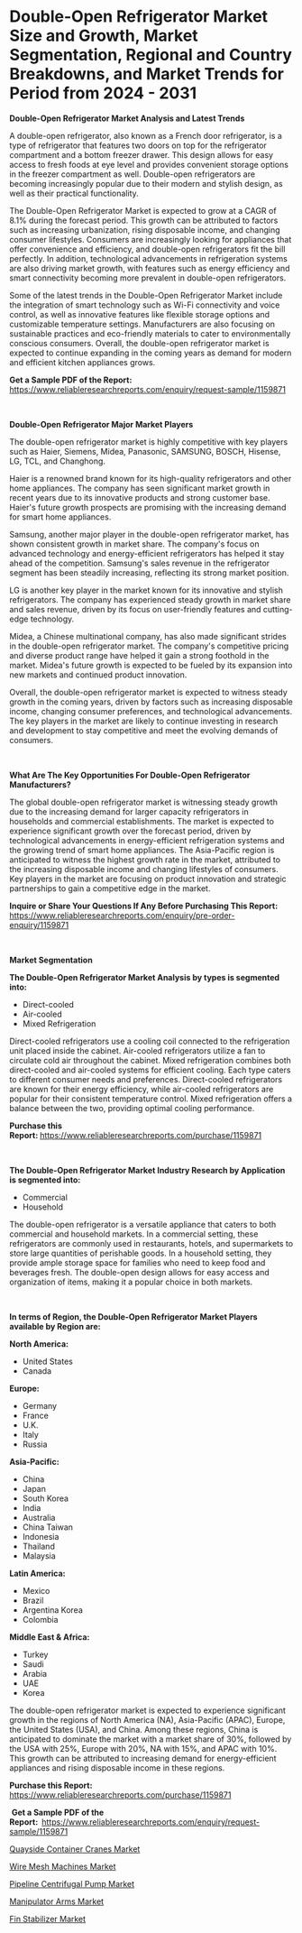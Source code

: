 <p><h1>Double-Open Refrigerator Market Size and Growth, Market Segmentation, Regional and Country Breakdowns, and Market Trends for Period from 2024 -  2031</h1></p><p><strong>Double-Open Refrigerator Market Analysis and Latest Trends</strong></p>
<p><p>A double-open refrigerator, also known as a French door refrigerator, is a type of refrigerator that features two doors on top for the refrigerator compartment and a bottom freezer drawer. This design allows for easy access to fresh foods at eye level and provides convenient storage options in the freezer compartment as well. Double-open refrigerators are becoming increasingly popular due to their modern and stylish design, as well as their practical functionality.</p><p>The Double-Open Refrigerator Market is expected to grow at a CAGR of 8.1% during the forecast period. This growth can be attributed to factors such as increasing urbanization, rising disposable income, and changing consumer lifestyles. Consumers are increasingly looking for appliances that offer convenience and efficiency, and double-open refrigerators fit the bill perfectly. In addition, technological advancements in refrigeration systems are also driving market growth, with features such as energy efficiency and smart connectivity becoming more prevalent in double-open refrigerators.</p><p>Some of the latest trends in the Double-Open Refrigerator Market include the integration of smart technology such as Wi-Fi connectivity and voice control, as well as innovative features like flexible storage options and customizable temperature settings. Manufacturers are also focusing on sustainable practices and eco-friendly materials to cater to environmentally conscious consumers. Overall, the double-open refrigerator market is expected to continue expanding in the coming years as demand for modern and efficient kitchen appliances grows.</p></p>
<p><strong>Get a Sample PDF of the Report:&nbsp;</strong> <a href="https://www.reliableresearchreports.com/enquiry/request-sample/1159871">https://www.reliableresearchreports.com/enquiry/request-sample/1159871</a></p>
<p>&nbsp;</p>
<p><strong>Double-Open Refrigerator Major Market Players</strong></p>
<p><p>The double-open refrigerator market is highly competitive with key players such as Haier, Siemens, Midea, Panasonic, SAMSUNG, BOSCH, Hisense, LG, TCL, and Changhong. </p><p>Haier is a renowned brand known for its high-quality refrigerators and other home appliances. The company has seen significant market growth in recent years due to its innovative products and strong customer base. Haier's future growth prospects are promising with the increasing demand for smart home appliances.</p><p>Samsung, another major player in the double-open refrigerator market, has shown consistent growth in market share. The company's focus on advanced technology and energy-efficient refrigerators has helped it stay ahead of the competition. Samsung's sales revenue in the refrigerator segment has been steadily increasing, reflecting its strong market position.</p><p>LG is another key player in the market known for its innovative and stylish refrigerators. The company has experienced steady growth in market share and sales revenue, driven by its focus on user-friendly features and cutting-edge technology.</p><p>Midea, a Chinese multinational company, has also made significant strides in the double-open refrigerator market. The company's competitive pricing and diverse product range have helped it gain a strong foothold in the market. Midea's future growth is expected to be fueled by its expansion into new markets and continued product innovation.</p><p>Overall, the double-open refrigerator market is expected to witness steady growth in the coming years, driven by factors such as increasing disposable income, changing consumer preferences, and technological advancements. The key players in the market are likely to continue investing in research and development to stay competitive and meet the evolving demands of consumers.</p></p>
<p>&nbsp;</p>
<p><strong>What Are The Key Opportunities For Double-Open Refrigerator Manufacturers?</strong></p>
<p><p>The global double-open refrigerator market is witnessing steady growth due to the increasing demand for larger capacity refrigerators in households and commercial establishments. The market is expected to experience significant growth over the forecast period, driven by technological advancements in energy-efficient refrigeration systems and the growing trend of smart home appliances. The Asia-Pacific region is anticipated to witness the highest growth rate in the market, attributed to the increasing disposable income and changing lifestyles of consumers. Key players in the market are focusing on product innovation and strategic partnerships to gain a competitive edge in the market.</p></p>
<p><strong>Inquire or Share Your Questions If Any Before Purchasing This Report:</strong> <a href="https://www.reliableresearchreports.com/enquiry/pre-order-enquiry/1159871">https://www.reliableresearchreports.com/enquiry/pre-order-enquiry/1159871</a></p>
<p>&nbsp;</p>
<p><strong>Market Segmentation</strong></p>
<p><strong>The Double-Open Refrigerator Market Analysis by types is segmented into:</strong></p>
<p><ul><li>Direct-cooled</li><li>Air-cooled</li><li>Mixed Refrigeration</li></ul></p>
<p><p>Direct-cooled refrigerators use a cooling coil connected to the refrigeration unit placed inside the cabinet. Air-cooled refrigerators utilize a fan to circulate cold air throughout the cabinet. Mixed refrigeration combines both direct-cooled and air-cooled systems for efficient cooling. Each type caters to different consumer needs and preferences. Direct-cooled refrigerators are known for their energy efficiency, while air-cooled refrigerators are popular for their consistent temperature control. Mixed refrigeration offers a balance between the two, providing optimal cooling performance.</p></p>
<p><strong>Purchase this Report:&nbsp;</strong><a href="https://www.reliableresearchreports.com/purchase/1159871">https://www.reliableresearchreports.com/purchase/1159871</a></p>
<p>&nbsp;</p>
<p><strong>The Double-Open Refrigerator Market Industry Research by Application is segmented into:</strong></p>
<p><ul><li>Commercial</li><li>Household</li></ul></p>
<p><p>The double-open refrigerator is a versatile appliance that caters to both commercial and household markets. In a commercial setting, these refrigerators are commonly used in restaurants, hotels, and supermarkets to store large quantities of perishable goods. In a household setting, they provide ample storage space for families who need to keep food and beverages fresh. The double-open design allows for easy access and organization of items, making it a popular choice in both markets.</p></p>
<p>&nbsp;</p>
<p><strong>In terms of Region, the Double-Open Refrigerator Market Players available by Region are:</strong></p>
<p>
    <p> <strong> North America: </strong>
        <ul>
            <li>United States</li>
            <li>Canada</li>
        </ul>
        </p> 
    <p> <strong> Europe: </strong>
        <ul>
            <li>Germany</li>
            <li>France</li>
            <li>U.K.</li>
            <li>Italy</li>
            <li>Russia</li>
        </ul>
        </p> 
    <p> <strong> Asia-Pacific: </strong>
        <ul>
            <li>China</li>
            <li>Japan</li>
            <li>South Korea</li>
            <li>India</li>
            <li>Australia</li>
            <li>China Taiwan</li>
            <li>Indonesia</li>
            <li>Thailand</li>
            <li>Malaysia</li>
        </ul>
        </p> 
    <p> <strong> Latin America: </strong>
        <ul>
            <li>Mexico</li>
            <li>Brazil</li>
            <li>Argentina Korea</li>
            <li>Colombia</li>
        </ul>
        </p> 
    <p> <strong> Middle East & Africa: </strong>
        <ul>
            <li>Turkey</li>
            <li>Saudi</li>
            <li>Arabia</li>
            <li>UAE</li>
            <li>Korea</li>
        </ul>
    </p>
    </p>
<p><p>The double-open refrigerator market is expected to experience significant growth in the regions of North America (NA), Asia-Pacific (APAC), Europe, the United States (USA), and China. Among these regions, China is anticipated to dominate the market with a market share of 30%, followed by the USA with 25%, Europe with 20%, NA with 15%, and APAC with 10%. This growth can be attributed to increasing demand for energy-efficient appliances and rising disposable income in these regions.</p></p>
<p><strong>Purchase this Report: </strong><a href="https://www.reliableresearchreports.com/purchase/1159871">https://www.reliableresearchreports.com/purchase/1159871</a></p>
<p>&nbsp;<strong>Get a Sample PDF of the Report:&nbsp;&nbsp;</strong><a href="https://www.reliableresearchreports.com/enquiry/request-sample/1159871">https://www.reliableresearchreports.com/enquiry/request-sample/1159871</a></p>
<p><strong></strong></p>
<p><p><a href="https://medium.com/@brandonramos59/quayside-container-cranes-market-analysis-and-sze-forecasted-for-period-from-2024-to-2031-2f4f1f9b99fa">Quayside Container Cranes Market</a></p><p><a href="https://medium.com/@brandonramos59/wire-mesh-machines-market-size-market-outlook-and-market-forecast-2024-to-2031-ff01a3975212">Wire Mesh Machines Market</a></p><p><a href="https://medium.com/@brandonramos59/pipeline-centrifugal-pump-market-trends-forecast-and-competitive-analysis-to-2031-d0b027881be9">Pipeline Centrifugal Pump Market</a></p><p><a href="https://medium.com/@brandonramos59/manipulator-arms-market-the-key-to-successful-business-strategy-forecast-till-2031-b226a019dff8">Manipulator Arms Market</a></p><p><a href="https://medium.com/@brandonramos59/fin-stabilizer-market-size-reveals-the-best-marketing-channels-in-global-industry-fe4d71210dbb">Fin Stabilizer Market</a></p></p>